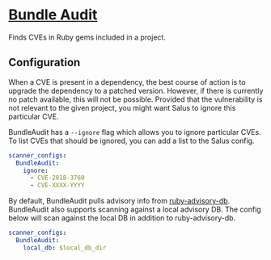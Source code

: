 # [Bundle Audit](https://github.com/rubysec/bundler-audit)

Finds CVEs in Ruby gems included in a project.

## Configuration

When a CVE is present in a dependency, the best course of action is to upgrade the dependency to a patched version. However, if there is currently no patch available, this will not be possible. Provided that the vulnerability is not relevant to the given project, you might want Salus to ignore this particular CVE.

BundleAudit has a `--ignore` flag which allows you to ignore particular CVEs. To list CVEs that should be ignored, you can add a list to the Salus config.

```yaml
scanner_configs:
  BundleAudit:
    ignore:
      - CVE-2018-3760
      - CVE-XXXX-YYYY
```

By default, BundleAudit pulls advisory info from [ruby-advisory-db](https://github.com/rubysec/ruby-advisory-db).
BundleAudit also supports scanning against a local advisory DB.  The config below will scan against the local DB in addition to ruby-advisory-db.
```yaml
scanner_configs:
  BundleAudit:
    local_db: $local_db_dir
```
